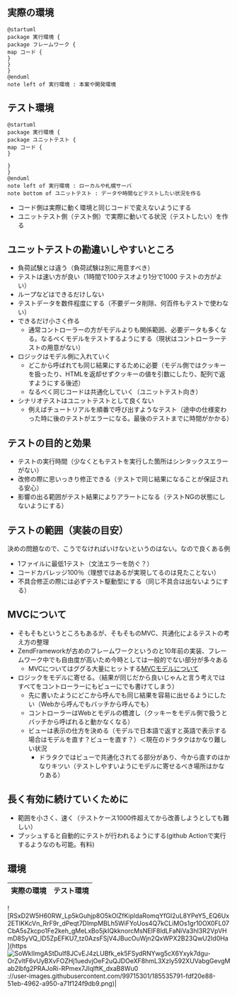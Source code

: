 ## 実際の環境

```
@startuml
package 実行環境 {
package フレームワーク {
map コード {
}
}
}
@enduml
note left of 実行環境 : 本案や開発環境
```

## テスト環境

```
@startuml
package 実行環境 {
package ユニットテスト {
map コード {
}

}
}
@enduml
note left of 実行環境 : ローカルや札幌サーバ
note bottom of ユニットテスト : データや時間などテストしたい状況を作る
```
- コード側は実際に動く環境と同じコードで変えないようにする
- ユニットテスト側（テスト側）で実際に動いてる状況（テストしたい）を作る

## ユニットテストの勘違いしやすいところ
- 負荷試験とは違う（負荷試験は別に用意すべき）
-  テストは速い方が良い（1時間で100テスオより1分で1000 テストの方がよい）
  - ループなどはできるだけしない
  - テストデータを数件程度にする（不要データ削除、何百件もテストで使わない） 
- できるだけ小さく作る
  - 通常コントローラーの方がモデルよりも関係範囲、必要データも多くなる。なるべくモデルをテストするようにする（現状はコントローラーテストの用意がない）
- ロジックはモデル側に入れていく
  - どこから呼ばれても同じ結果にするために必要（モデル側ではクッキーを扱ったり、HTMLを返却せずクッキーの値を引数にしたり、配列で返すようにする後述）
  - なるべく同じコードは共通化していく（ユニットテスト向き）
- シナリオテストはユニットテストとして良くない
  - 例えばチュートリアルを順番で呼び出すようなテスト（途中の仕様変わった時に後のテストがエラーになる。最後のテストまでに時間がかかる）
## テストの目的と効果
- テストの実行時間（少なくともテストを実行した箇所はシンタックスエラーがない）
- 改修の際に思いっきり修正できる（テストで同じ結果になることが保証される安心）
- 影響の出る範囲がテスト結果によりアラートになる（テストNGの状態にしないようにする）
## テストの範囲（実装の目安）
決めの問題なので、こうでなければいけないというのはない。なので良くある例
- 1ファイルに最低1テスト（文法エラーを防ぐ？）
- コードカバレッジ100％（理想ではあるが実現してるのは見たことない）
- 不具合修正の際には必ずテスト駆動型にする（同じ不具合は出ないようにする）
## MVCについて
- そもそもというところもあるが、そもそものMVC、共通化によるテストの考え方の整理
- ZendFrameworkが古めのフレームワークというのと10年前の実装、フレームワーク中でも自由度が高いため今時としては一般的でない部分が多々ある
  - MVCについてはググる大量にヒットする[MVCモデルについて](https://qiita.com/s_emoto/items/975cc38a3e0de462966a)
- ロジックをモデルに寄せる。（結果が同じだから良いじゃんと言う考えではすべてをコントローラーにもビューにでも書けてしまう）
  - 先に書いたようにどこから呼んでも同じ結果を容易に出せるようにしたい（Webから呼んでもバッチから呼んでも）
  - コントローラーはWebとモデルの橋渡し（クッキーをモデル側で扱うとバッチから呼ばれると動かなくなる）
  - ビューは表示の仕方を決める（モデルで日本語で返すと英語で表示する場合はモデルを直す？ビューを直す？）＜現在のドラタクはかなり難しい状況
    - ドラタクではビューで共通化されてる部分があり、今から直すのはかなりキツい（テストしやすいようにモデルに寄せるべき場所はかなりある）
## 長く有効に続けていくために
- 範囲を小さく、速く（テストケース1000件超えてから改善しようとしても難しい）
- プッシュすると自動的にテストが行われるようにする(github Actionで実行するようなのも可能。有料)


## 環境

実際の環境|テスト環境
--|--
![RSxD2W5H60RW_Lp5kGuhjp8O5kOlZfKipldaRomqYfGI2uL8YPeY5_EQ6Ux2ETIKKcVn_RrF9r_dPeqt7DlmpMBLh5WiFYoUos4Q7kCLiMOs1gr10OX0FL07CbA5sZkcpo1Fe2keh_gMeLxBo5jkIQkknorcMsNElF8ldLFaNiVa3hI3R2VpVHmD8SyVQ_ID5ZpEFKU7_tz0AzsFSjV4JBucOuWjn2QxWPX2B23QwU2Id0Ha](https![SoWkIImgAStDuIf8JCvEJ4zLUBfk_ek5FSydRNYwg5cX6Yxyk7dgu-OrZvltF6vUyBXvFOZHj1uedvjOeF2uQJDOeXF8hmL3XzIy592XUVabgGevgMab2lbfg2PRAJoRi-RPmex7JIqlftK_dxaB8Wu0](https://user-images.githubusercontent.com/99715301/185535942-96f5c030-80d9-4cc0-b2eb-27c9e9d1d185.png)
://user-images.githubusercontent.com/99715301/185535791-fdf20e88-51eb-4962-a950-a71f124f9db9.png)|
